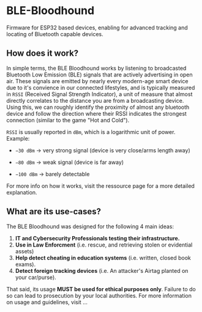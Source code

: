 # BLE-Bloodhound
Firmware for ESP32 based devices, enabling for advanced tracking and locating of Bluetooth capable devices.

## How does it work?
In simple terms, the BLE Bloodhound works by listening to broadcasted Bluetooth Low Emission (BLE) signals that are actively advertising in open air. These signals are emitted by nearly every modern-age smart device due to it's convience in our connected lifestyles, and is typically measured in `RSSI` (Received Signal Strength Indicator), a unit of measure that almost directly correlates to the distance you are from a broadcasting device. Using this, we can roughly identify the proximity of almost any bluetooth device and follow the direction where their RSSI indicates the strongest connection (similar to the game "Hot and Cold").

`RSSI` is usually reported in `dBm`, which is a logarithmic unit of power.
Example:

 - `−30 dBm` → very strong signal (device is very close/arms length away)

 - `−80 dBm` → weak signal (device is far away)

 - `−100 dBm` → barely detectable

For more info on how it works, visit the ressource page for a more detailed explanation.

## What are its use-cases?
The BLE Bloodhound was designed for the following 4 main ideas:
 1. **IT and Cybersecurity Professionals testing their infrastructure.**
 2. **Use in Law Enforcment** (i.e. rescue, and retrieving stolen or evidential assets)
 3. **Help detect cheating in education systems** (i.e. written, closed book exams).
 4. **Detect foreign tracking devices** (i.e. An attacker's Airtag planted on your car/purse).

 That said, its usage **MUST be used for ethical purposes only**. Failure to do so can lead to prosecution by your local authorities. For more information on usage and guidelines, visit ...

